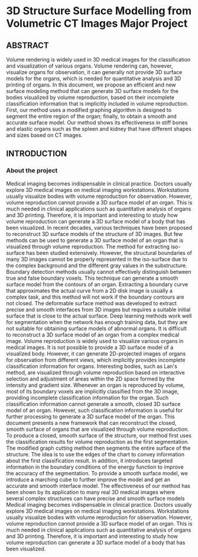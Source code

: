 # 3D Structure Surface Modelling from Volumetric CT Images Major Project
## ABSTRACT
Volume rendering is widely used in 3D medical images for the classification and visualization of various organs. Volume rendering can, however, visualize organs for observation, it can generally not provide 3D surface models for the organs, which is needed for quantitative analysis and 3D printing of organs. In this document, we propose an efficient and new surface modeling method that can generate 3D surface models for the bodies visualized by volume reproduction, based on their incomplete classification information that is implicitly included in volume reproduction.
 First, our method uses a modified graphing algorithm is designed to segment the entire region of the organ; finally, to obtain a smooth and accurate surface model. Our method shows its effectiveness in stiff bones and elastic organs such as the spleen and kidney that have different shapes and sizes based on CT images.
## INTRODUCTION	
### About the project
Medical imaging becomes indispensable in clinical practice. Doctors usually explore 3D medical images on medical imaging workstations. Workstations usually visualize bodies with volume reproduction for observation. However, volume reproduction cannot provide a 3D surface model of an organ. This is much needed in clinical applications such as quantitative analysis of organs and 3D printing. Therefore, it is important and interesting to study how volume reproduction can generate a 3D surface model of a body that has been visualized. In recent decades, various techniques have been proposed to reconstruct 3D surface models of the structure of 3D images. But few methods can be used to generate a 3D surface model of an organ that is visualized through volume reproduction. The method for extracting iso-surface has been studied extensively. However, the structural boundaries of many 3D images cannot be properly represented in the iso-surface due to the complex background and the different gray values in the substructure. Boundary detection methods usually cannot effectively distinguish between true and false boundary voxels. This technique can generate a smooth surface model from the contours of an organ. Extracting a boundary curve that approximates the actual curve from a 2D disk image is usually a complex task, and this method will not work if the boundary contours are not closed. The deformable surface method was developed to extract precise and smooth interfaces from 3D images but requires a suitable initial surface that is close to the actual surface. Deep learning methods work well for segmentation when the network has enough training data, but they are not suitable for obtaining surface models of abnormal organs. It is difficult to reconstruct a 3D surface model of an organ from a complex medical image. Volume reproduction is widely used to visualize various organs in medical images. It is not possible to provide a 3D surface model of a visualized body. However, it can generate 2D-projected images of organs for observation from different views, which implicitly provides incomplete classification information for organs. Interesting bodies, such as Lan's method, are visualized through volume reproduction based on interactive selection and adjustment of areas within the 2D space formed by the intensity and gradient size. Whenever an organ is reproduced by volume, most of its boundary voxels are implicitly classified from the 3D image, providing incomplete classification information for the organ. Such classification information cannot generate a smooth, closed 3D surface model of an organ. However, such classification information is useful for further processing to generate a 3D surface model of the organ. This document presents a new framework that can reconstruct the closed, smooth surface of organs that are visualized through volume reproduction. To produce a closed, smooth surface of the structure, our method first uses the classification results for volume reproduction as the first segmentation. The modified graph cutting method then segments the entire surface of the structure. The idea is to use the edges of the chart to convey information about the first classification result. In addition, it introduces targeted information in the boundary conditions of the energy function to improve the accuracy of the segmentation. To provide a smooth surface model, we introduce a marching cube to further improve the model and get an accurate and smooth interface model. The effectiveness of our method has been shown by its application to many real 3D medical images where several complex structures can have precise and smooth surface models
Medical imaging becomes indispensable in clinical practice. Doctors usually explore 3D medical images on medical imaging workstations. Workstations usually visualize bodies with volume reproduction for observation. However, volume reproduction cannot provide a 3D surface model of an organ. This is much needed in clinical applications such as quantitative analysis of organs and 3D printing. Therefore, it is important and interesting to study how volume reproduction can generate a 3D surface model of a body that has been visualized.
